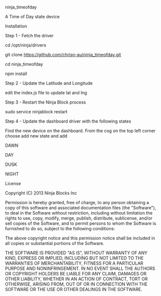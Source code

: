 ninja_timeofday

A Time of Day state device

Installation

Step 1 - Fetch the driver

cd /opt/ninja/drivers

git clone https://github.com/chrisn-au/ninja_timeofday.git

cd ninja_timeofday

npm install

Step 2 - Update the Latitude and Longitude

edit the index.js file to update lat and lng 

Step 3 - Restart the Ninja Block process

sudo service ninjablock restart

Step 4 - Update the dashboard driver with the following states

Find the new device on the dashboard. From the cog on the top left corner choose add new state and add

DAWN

DAY

DUSK

NIGHT


License

Copyright (C) 2013 Ninja Blocks Inc

Permission is hereby granted, free of charge, to any person obtaining a copy of this software and associated documentation files (the "Software"), to deal in the Software without restriction, including without limitation the rights to use, copy, modify, merge, publish, distribute, sublicense, and/or sell copies of the Software, and to permit persons to whom the Software is furnished to do so, subject to the following conditions:

The above copyright notice and this permission notice shall be included in all copies or substantial portions of the Software.

THE SOFTWARE IS PROVIDED "AS IS", WITHOUT WARRANTY OF ANY KIND, EXPRESS OR IMPLIED, INCLUDING BUT NOT LIMITED TO THE WARRANTIES OF MERCHANTABILITY, FITNESS FOR A PARTICULAR PURPOSE AND NONINFRINGEMENT. IN NO EVENT SHALL THE AUTHORS OR COPYRIGHT HOLDERS BE LIABLE FOR ANY CLAIM, DAMAGES OR OTHER LIABILITY, WHETHER IN AN ACTION OF CONTRACT, TORT OR OTHERWISE, ARISING FROM, OUT OF OR IN CONNECTION WITH THE SOFTWARE OR THE USE OR OTHER DEALINGS IN THE SOFTWARE.
